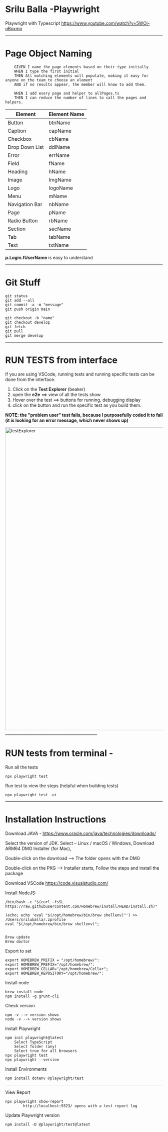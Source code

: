 # Srilu Balla -Playwright
Playwright with Typescript
https://www.youtube.com/watch?v=5WOi-qBoxmo 

______________________________________________
# Page Object Naming 

        GIVEN I name the page elements based on their type initially
        WHEN I type the first initial
        THEN All matching elements will populate, making it easy for anyone on the team to choose an element 
        AND if no results appear, the member will know to add them.
        
        WHEN I add every page and helper to allPages.ts
        THEN I can reduce the number of lines to call the pages and helpers.

Element  | Element Name
-------- | -------------
Button  | btnName
Caption | capName
Checkbox | cbName
Drop Down List | ddlName
Error | errName
Field | fName
Heading | hName
Image | ImgName
Logo | logoName
Menu | mName
Navigation Bar | nbName
Page | pName
Radio Button | rbName
Section | secName
Tab | tabName
Text | txtName

**p.Login.fUserName** is easy to understand

______________________________________________
# Git Stuff

    git status
    git add --all
    git commit -a -m "message"
    git push origin main
    
    git checkout -b "name"    
    git checkout develop
    git fetch
    git pull
    git merge develop

______________________________________________
# RUN TESTS from interface

If you are using VSCode, running tests and running specific tests can be done from the interface.

1. Click on the **Test Explorer** (beaker)
2. open the **e2e** ==> view of all the tests show
3. Hover over the test ==> buttons for running, debugging display
4. click on the button and run the specific test as you build them.

**NOTE: the "problem user" test fails, because I purposefully coded it to fail (it is looking for an error message, which never shows up)**

<img width="964" alt="testExplorer" src="https://github.com/SriluBalla/Srilu-Playwright/assets/106475342/8f820274-60b5-44c7-839d-0630fe0bc795">
______________________________________________

# RUN tests from terminal - 

Run all the tests

    npx playwright test

Run test to view the steps (helpful when building tests)

    npx playwright test -ui

--------------------------------------
# Installation Instructions

Download JAVA - https://www.oracle.com/java/technologies/downloads/

Select the version of JDK. Select – Linux / macOS / Windows, Download ARM64 DMG Installer (for Mac), 

Double-click on the download -->  The folder opens with the DMG

Double-click on the PKG -->  Installer starts, Follow the steps and install the package


Download VSCode https://code.visualstudio.com/

Install NodeJS:
   
    /bin/bash -c "$(curl -fsSL https://raw.githubusercontent.com/Homebrew/install/HEAD/install.sh)"
   
    (echo; echo 'eval "$(/opt/homebrew/bin/brew shellenv)"') >> /Users/sriluballa/.zprofile
    eval "$(/opt/homebrew/bin/brew shellenv)";
   
   
    Brew update
    Brew doctor

Export to set     
   
    export HOMEBREW_PREFIX = "/opt/homebrew/":
    export HOMEBREW_PREFIX="/opt/homebrew/":
    export HOMEBREW_CELLAR="/opt/homebrew/Cellar";
    export HOMEBREW_REPOSITORY="/opt/homebrew/":  


Install node    
   
    brew install node
    npm install -g grunt-cli


Check version    
   
    npm -v --> version shows
    node -v --> version shows


Install Playwright

    npm init playwright@latest
        Select TypeScript
        Select folder (any)
        Select true for all browsers
    npx playwright test
    npx playwright --version


Install Environments

    npm install dotenv @playwright/test 


--------------------------
View Report

    npx playwright show-report 
            http://localhost:9323/ opens with a test report log


Update Playwright version

    npm install -D @playwright/test@latest

